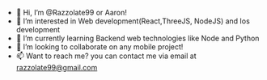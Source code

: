 - 👋 Hi, I’m @Razzolate99 or Aaron!
- 👀 I’m interested in Web development(React,ThreeJS, NodeJS) and Ios development
- 🌱 I’m currently learning Backend web technologies like Node and Python
- 💞️ I’m looking to collaborate on any mobile project!
- 📫 Want to reach me? you can contact me via email at razzolate99@gmail.com

<!---
Razzolate99/Razzolate99 is a ✨ special ✨ repository because its `README.md` (this file) appears on your GitHub profile.
You can click the Preview link to take a look at your changes.
--->

